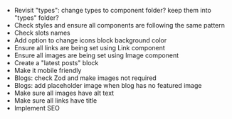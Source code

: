 - Revisit "types": change types to component folder? keep them into "types" folder?
- Check styles and ensure all components are following the same pattern
- Check slots names
- Add option to change icons block background color
- Ensure all links are being set using Link component
- Ensure all images are being set using Image component
- Create a "latest posts" block
- Make it mobile friendly
- Blogs: check Zod and make images not required
- Blogs: add placeholder image when blog has no featured image
- Make sure all images have alt text
- Make sure all links have title
- Implement SEO
